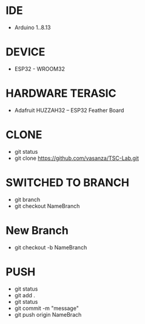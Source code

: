 # IDE
- Arduino 1..8.13

# DEVICE
- ESP32 - WROOM32

# HARDWARE TERASIC
- Adafruit HUZZAH32 – ESP32 Feather Board

# CLONE
- git status
- git clone https://github.com/vasanza/TSC-Lab.git

# SWITCHED TO BRANCH
- git branch
- git checkout NameBranch

# New Branch
- git checkout -b NameBranch

# PUSH
- git status
- git add .
- git status
- git commit -m "message"
- git push origin NameBrach
